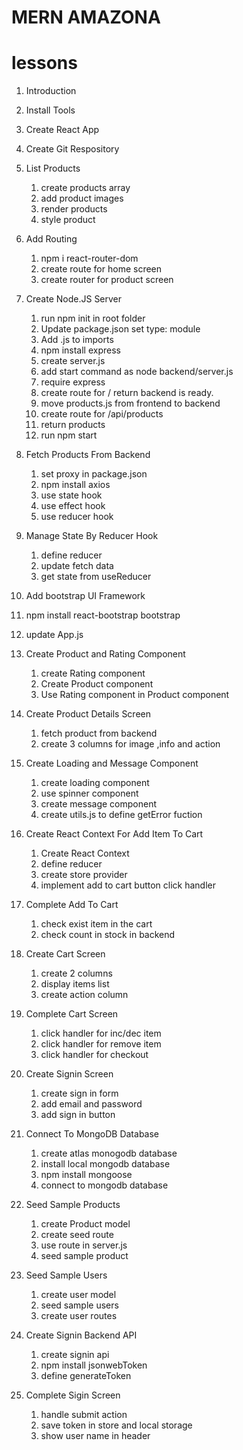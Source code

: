 # MERN AMAZONA

# lessons
1. Introduction
2. Install Tools
3. Create React App
4. Create Git Respository

5. List Products
   1. create products array
   2. add product images
   3. render products
   4. style product

6. Add Routing
   1. npm i react-router-dom
   2. create route for home screen
   3. create router for product screen

7. Create Node.JS Server
   1. run npm init in root folder
   2. Update package.json set type: module
   3. Add .js to imports
   4. npm install express
   5. create server.js
   6. add start command as node backend/server.js
   7. require express
   8. create route for / return backend is ready.
   9. move products.js from frontend to backend
   10. create route for /api/products
   11. return products
   12. run npm start

8. Fetch Products From Backend
   1. set proxy in package.json
   2. npm install axios
   3. use state hook
   4. use effect hook
   5. use reducer hook

9. Manage State By Reducer Hook
   1. define reducer
   2. update fetch data
   3. get state from useReducer

10. Add bootstrap UI Framework
   1. npm install react-bootstrap bootstrap
   2. update App.js 

11. Create Product and Rating Component
    1. create Rating component
    2. Create Product component
    3. Use Rating component in Product component  

12. Create Product Details Screen
    1. fetch product from backend
    2. create 3 columns for image ,info and action

13. Create Loading and Message Component
    1. create loading component
    2. use spinner component
    3. create message component
    4. create utils.js to define getError fuction
    
14. Create React Context For Add Item To Cart
    1. Create React Context
    2. define reducer
    3. create store provider
    4. implement add to cart button click handler

15. Complete Add To Cart
    1. check exist item in the cart
    2. check count in stock in backend

16. Create Cart Screen
    1. create 2 columns
    2. display items list
    3. create action column

17. Complete Cart Screen
    1. click handler for inc/dec item
    2. click handler for remove item
    3. click handler for checkout

18. Create Signin Screen
    1. create sign in form
    2. add email and password
    3. add sign in button

19. Connect To MongoDB Database
    1. create atlas monogodb database
    2. install local mongodb database
    3. npm install mongoose
    4. connect to mongodb database
    
20. Seed Sample Products
    1. create Product model
    2. create seed route
    3. use route in server.js
    4. seed sample product

21. Seed Sample Users
    1. create user model
    2. seed sample users
    3. create user routes

22. Create Signin Backend API
    1. create signin api
    2. npm install jsonwebToken
    3. define generateToken

23. Complete Sigin Screen
    1. handle submit action
    2. save token in store and local storage
    3. show user name in header
    